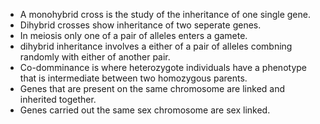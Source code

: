 - A monohybrid cross is the study of the inheritance of one single gene.
- Dihybrid crosses show inheritance of two seperate genes.
- In meiosis only one of a pair of alleles enters a gamete.
- dihybrid inheritance involves a either of a pair of alleles combning randomly with either of another pair.
- Co-domminance is where heterozygote individuals have a phenotype that is intermediate between two homozygous parents.
- Genes that are present on the same chromosome are linked and inherited together.
- Genes carried out the same sex chromosome are sex linked.